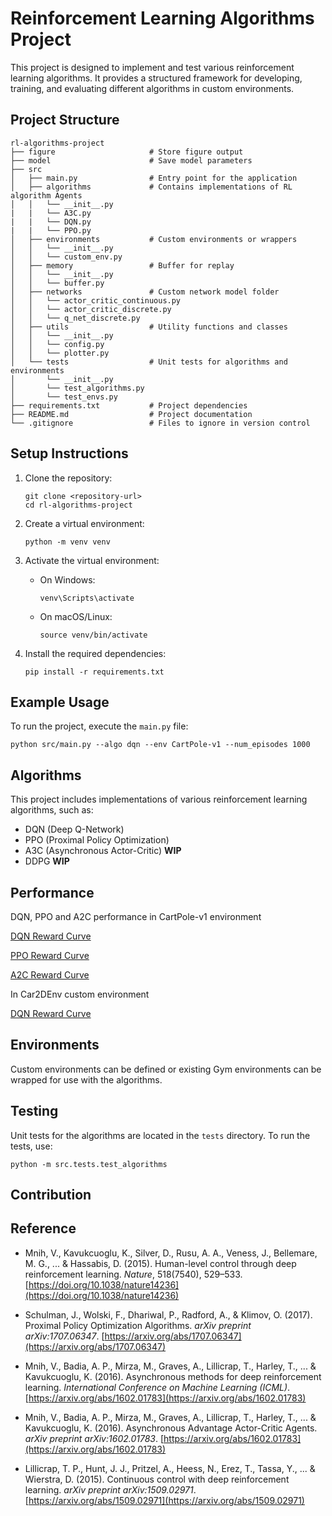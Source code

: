# Reinforcement Learning Algorithms Project

This project is designed to implement and test various reinforcement learning algorithms. It provides a structured framework for developing, training, and evaluating different algorithms in custom environments.

## Project Structure

```
rl-algorithms-project
├── figure                     # Store figure output
├── model                      # Save model parameters
├── src
│   ├── main.py                # Entry point for the application
│   ├── algorithms             # Contains implementations of RL algorithm Agents
│   │   └── __init__.py
|   |   └── A3C.py
|   |   └── DQN.py
|   |   └── PPO.py
│   ├── environments           # Custom environments or wrappers
│   │   └── __init__.py
│   │   └── custom_env.py
│   ├── memory                 # Buffer for replay
│   │   └── __init__.py
│   │   └── buffer.py
│   ├── networks               # Custom network model folder
│   │   └── actor_critic_continuous.py
│   │   └── actor_critic_discrete.py
│   │   └── q_net_discrete.py
│   ├── utils                  # Utility functions and classes
│   │   └── __init__.py
│   │   └── config.py
│   │   └── plotter.py
│   └── tests                  # Unit tests for algorithms and environments
│       └── __init__.py
│       └── test_algorithms.py
│       └── test_envs.py
├── requirements.txt           # Project dependencies
├── README.md                  # Project documentation
└── .gitignore                 # Files to ignore in version control
```

## Setup Instructions

1. Clone the repository:
   ```
   git clone <repository-url>
   cd rl-algorithms-project
   ```

2. Create a virtual environment:
   ```
   python -m venv venv
   ```

3. Activate the virtual environment:
   - On Windows:
     ```
     venv\Scripts\activate
     ```
   - On macOS/Linux:
     ```
     source venv/bin/activate
     ```

4. Install the required dependencies:
   ```
   pip install -r requirements.txt
   ```

## Example Usage

To run the project, execute the `main.py` file:
```
python src/main.py --algo dqn --env CartPole-v1 --num_episodes 1000
```

## Algorithms

This project includes implementations of various reinforcement learning algorithms, such as:
- DQN (Deep Q-Network)
- PPO (Proximal Policy Optimization)
- A3C (Asynchronous Actor-Critic) __WIP__
- DDPG __WIP__

## Performance

DQN, PPO and A2C performance in CartPole-v1 environment

[DQN Reward Curve](/figure/dqn/train_reward.png)

[PPO Reward Curve](/figure/ppo/train_reward.png)

[A2C Reward Curve](/figure/a2c/train_reward.png)

In Car2DEnv custom environment

[DQN Reward Curve](/figure/dqn/car2denv-v0_train_reward.png)

## Environments

Custom environments can be defined or existing Gym environments can be wrapped for use with the algorithms.

## Testing

Unit tests for the algorithms are located in the `tests` directory. To run the tests, use:
```
python -m src.tests.test_algorithms
```

## Contribution

## Reference
- Mnih, V., Kavukcuoglu, K., Silver, D., Rusu, A. A., Veness, J., Bellemare, M. G., ... & Hassabis, D. (2015). Human-level control through deep reinforcement learning. *Nature*, 518(7540), 529–533.  [https://doi.org/10.1038/nature14236](https://doi.org/10.1038/nature14236)

- Schulman, J., Wolski, F., Dhariwal, P., Radford, A., & Klimov, O. (2017). Proximal Policy Optimization Algorithms. *arXiv preprint arXiv:1707.06347*.  [https://arxiv.org/abs/1707.06347](https://arxiv.org/abs/1707.06347)

- Mnih, V., Badia, A. P., Mirza, M., Graves, A., Lillicrap, T., Harley, T., ... & Kavukcuoglu, K. (2016). Asynchronous methods for deep reinforcement learning. *International Conference on Machine Learning (ICML)*.  [https://arxiv.org/abs/1602.01783](https://arxiv.org/abs/1602.01783)

- Mnih, V., Badia, A. P., Mirza, M., Graves, A., Lillicrap, T., Harley, T., ... & Kavukcuoglu, K. (2016). Asynchronous Advantage Actor-Critic Agents. *arXiv preprint arXiv:1602.01783*.  [https://arxiv.org/abs/1602.01783](https://arxiv.org/abs/1602.01783)

- Lillicrap, T. P., Hunt, J. J., Pritzel, A., Heess, N., Erez, T., Tassa, Y., ... & Wierstra, D. (2015). Continuous control with deep reinforcement learning. *arXiv preprint arXiv:1509.02971*.  [https://arxiv.org/abs/1509.02971](https://arxiv.org/abs/1509.02971)